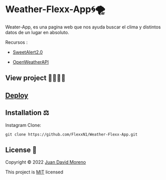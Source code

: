 # Weather-Flexx-App🌀🌪

Weater-App, es una pagina web que nos ayuda buscar el clima y distintos datos de un lugar en absoluto.

Recursos :

- [SweetAlert2.0](https://cdnjs.com/libraries/sweetalert)

- [OpenWeatherAPI](https://openweathermap.org/)

## View project 🚀🙋🏻‍♂️
## [Deploy](https://weather-flexx-app.netlify.app/)

## Installation ⚖
Instagram Clone:
```
git clone https://github.com/FlexxN1/Weather-Flexx-App.git
 ```

## License 🔐

Copyright © 2022 [Juan David Moreno](https://github.com/FlexxN1)

This project is [MIT](https://choosealicense.com/licenses/mit/) licensed
